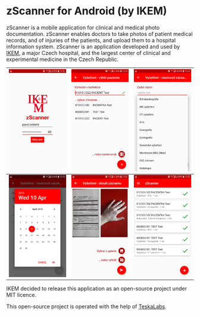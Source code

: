 # zScanner for Android (by IKEM)

zScanner is a mobile application for clinical and medical photo documentation.
zScanner enables doctors to take photos of patient medical records, and of injuries of the patients, and upload them to a hospital information system.
zScanner is an application developed and used by [IKEM](https://www.ikem.cz/en/), a major Czech hospital, and the largest center of clinical and experimental medicine in the Czech Republic. 

| ![medical photo documentation mobile app](./docs/images/zscanner1.jpg "medical photo documentation mobile app")  | ![medical photo documentation mobile app](./docs/images/zscanner2.jpg "medical photo documentation mobile app") | ![medical photo documentation mobile app](./docs/images/zscanner3.jpg "medical photo documentation mobile app") |
|:---:|:---:|:---:|
| ![medical photo documentation mobile app](./docs/images/zscanner4.jpg "medical photo documentation mobile app") | ![medical photo documentation mobile app](./docs/images/zscanner5.jpg "medical photo documentation mobile app") | ![medical photo documentation mobile app](./docs/images/zscanner6.jpg "medical photo documentation mobile app") |

IKEM decided to release this application as an open-source project under MIT licence.

This open-source project is operated with the help of [TeskaLabs](https://teskalabs.com/).
